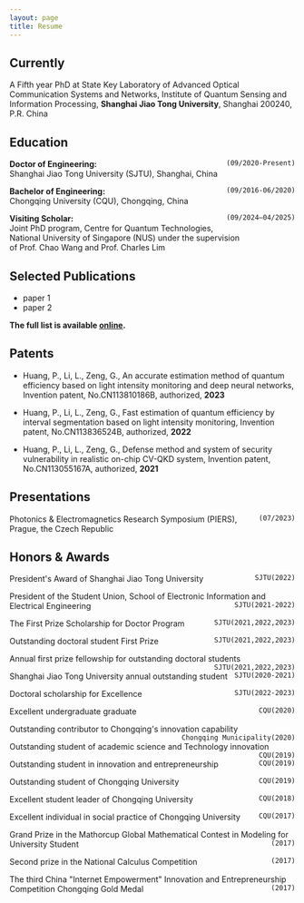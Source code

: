 ```yaml
---
layout: page
title: Resume 
---
```

## Currently

A Fifth year PhD at State Key Laboratory of Advanced Optical Communication Systems and Networks, Institute of Quantum Sensing and Information Processing, __Shanghai Jiao Tong University__, Shanghai 200240, P.R. China   

## Education

__Doctor of Engineering:__ <span style="float:right;">`(09/2020-Present)`</span>     
Shanghai Jiao Tong University (SJTU), Shanghai, China       

__Bachelor of Engineering:__ <span style="float:right;">`(09/2016-06/2020)`</span>     
Chongqing University (CQU), Chongqing, China      

__Visiting Scholar:__ <span style="float:right;">`(09/2024–04/2025)`</span>     
Joint PhD program, Centre for Quantum Technologies,    
National University of Singapore (NUS) under the supervision    
of Prof. Chao Wang and Prof. Charles Lim    

## Selected Publications

- paper 1
- paper 2

__The full list is available [online](https://www.researchgate.net/profile/Lang-Li-14).__

## Patents

- Huang, P., Li, L., Zeng, G., An accurate estimation method of quantum efficiency based on light intensity monitoring and deep neural networks, Invention patent, No.CN113810186B, authorized, __2023__

- Huang, P., Li, L., Zeng, G., Fast estimation of quantum efficiency by interval segmentation based on light intensity monitoring, Invention patent, No.CN113836524B, authorized, __2022__

- Huang, P., Li, L., Zeng, G., Defense method and system of security vulnerability in realistic on-chip CV-QKD system, Invention patent, No.CN113055167A, authorized, __2021__

## Presentations

Photonics & Electromagnetics Research Symposium (PIERS), <span style="float:right;">`(07/2023)`</span>    
Prague, the Czech Republic

## Honors & Awards

President's Award of Shanghai Jiao Tong University <span style="float:right;">`SJTU(2022)`</span>     

President of the Student Union, School of Electronic Information and Electrical Engineering <span style="float:right;">`SJTU(2021-2022)`</span>    

The First Prize Scholarship for Doctor Program <span style="float:right;">`SJTU(2021,2022,2023)`</span>    

Outstanding doctoral student First Prize <span style="float:right;">`SJTU(2021,2022,2023)`</span>    

Annual first prize fellowship for outstanding doctoral students <span style="float:right;">`SJTU(2021,2022,2023)`</span>     

Shanghai Jiao Tong University annual outstanding student <span style="float:right;">`SJTU(2020-2021)`</span>    

Doctoral scholarship for Excellence <span style="float:right;">`SJTU(2022-2023)`</span>    

Excellent undergraduate graduate <span style="float:right;">`CQU(2020)`</span>    

Outstanding contributor to Chongqing's innovation capability <span style="float:right;">`Chongqing Municipality(2020)`</span>     

Outstanding student of academic science and Technology innovation <span style="float:right;">`CQU(2019)`</span>    

Outstanding student in innovation and entrepreneurship <span style="float:right;">`CQU(2019)`</span>     

Outstanding student of Chongqing University <span style="float:right;">`CQU(2019)`</span>     

Excellent student leader of Chongqing University <span style="float:right;">`CQU(2018)`</span>      

Excellent individual in social practice of Chongqing University <span style="float:right;">`CQU(2017)`</span>     

Grand Prize in the Mathorcup Global Mathematical Contest in Modeling for University Student <span style="float:right;">`(2017)`</span>     

Second prize in the National Calculus Competition <span style="float:right;">`(2017)`</span>     

The third China "Internet Empowerment" Innovation and Entrepreneurship Competition Chongqing Gold Medal <span style="float:right;">`(2017)`</span>    

